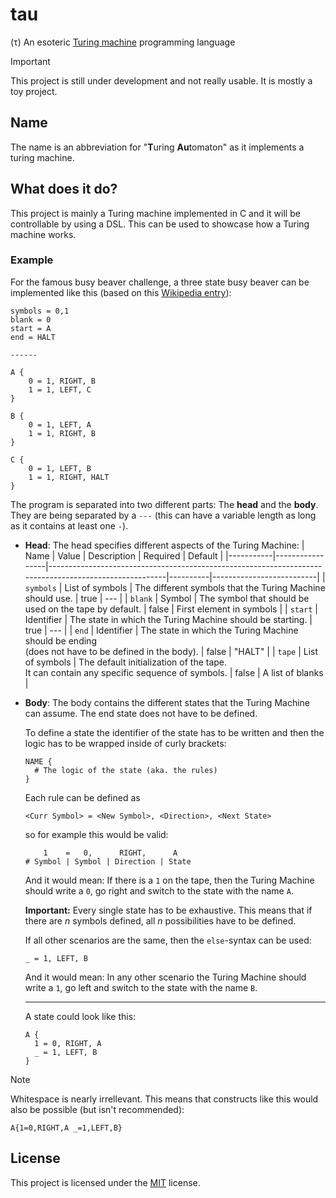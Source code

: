 # tau
(τ) An esoteric [Turing machine](https://en.wikipedia.org/wiki/Turing_machine) programming language

> [!IMPORTANT]
> This project is still under development and not really usable. It is mostly a toy project.

## Name
The name is an abbreviation for "**T**uring **Au**tomaton" as it implements a turing machine.

## What does it do?
This project is mainly a Turing machine implemented in C and it will be controllable by using a DSL. This can be used to showcase how a Turing machine works.

### Example
For the famous busy beaver challenge, a three state busy beaver can be implemented like this (based on this [Wikipedia entry](https://en.wikipedia.org/wiki/Turing_machine#Formal_definition)):
```
symbols = 0,1
blank = 0
start = A
end = HALT

------

A {
    0 = 1, RIGHT, B
    1 = 1, LEFT, C
}

B {
    0 = 1, LEFT, A
    1 = 1, RIGHT, B
}

C {
    0 = 1, LEFT, B
    1 = 1, RIGHT, HALT
}
```

The program is separated into two different parts: The **head** and the **body**. They are being separated by a `---` (this can have a variable length as long as it contains at least one `-`).

- **Head**: The head specifies different aspects of the Turing Machine:
    | Name      | Value           | Description                                                                                           | Required | Default                  |
    |-----------|-----------------|-------------------------------------------------------------------------------------------------------|----------|--------------------------|
    | `symbols` | List of symbols | The different symbols that the Turing Machine should use.                                             | true     | ---                      |
    | `blank`   | Symbol          | The symbol that should be used on the tape by default.                                                | false    | First element in symbols |
    | `start`   | Identifier      | The state in which the Turing Machine should be starting.                                             | true     | ---                      |
    | `end`     | Identifier      | The state in which the Turing Machine should be ending <br>(does not have to be defined in the body). | false    | "HALT"                   |
    | `tape`    | List of symbols | The default initialization of the tape. <br>It can contain any specific sequence of symbols.          | false    | A list of blanks         |

- **Body**: The body contains the different states that the Turing Machine can assume. The end state does not have to be defined.

  To define a state the identifier of the state has to be written and then the logic has to be wrapped inside of curly brackets:
  ```
  NAME {
    # The logic of the state (aka. the rules)
  }
  ```

  Each rule can be defined as 
  ```
  <Curr Symbol> = <New Symbol>, <Direction>, <Next State>
  ```
  so for example this would be valid:
  ```
      1    =   0,      RIGHT,      A
  # Symbol | Symbol | Direction | State
  ```
  And it would mean: If there is a `1` on the tape, then the Turing Machine should write a `0`, go right and switch to the state with the name `A`.

  **Important:** Every single state has to be exhaustive. This means that if there are $n$ symbols defined, all $n$ possibilities have to be defined.

  If all other scenarios are the same, then the `else`-syntax can be used:
  ```
  _ = 1, LEFT, B 
  ```
  And it would mean: In any other scenario the Turing Machine should write a `1`, go left and switch to the state with the name `B`.

  ----

  A state could look like this:
  ```
  A {
    1 = 0, RIGHT, A
    _ = 1, LEFT, B
  }
  ```

> [!NOTE]
> Whitespace is nearly irrellevant. This means that constructs like this would also be possible (but isn't recommended):
> ```
> A{1=0,RIGHT,A _=1,LEFT,B}
> ```

## License
This project is licensed under the [MIT](LICENSE) license.
